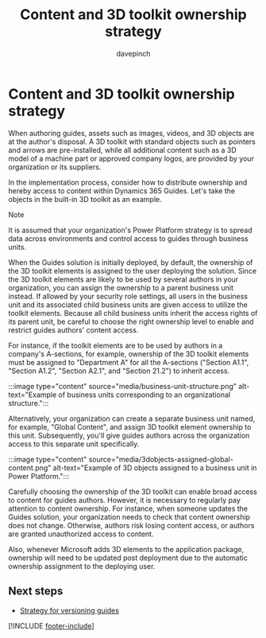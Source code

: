 ﻿---
title: Content and 3D toolkit ownership strategy
description: Learn about controlling access to guides content in the 3D toolkit in a regulated industry.
ms.date: 03/21/2023
ms.topic: conceptual
author: davepinch
ms.author: davepinch
ms-reviewer: m-hartmann
ms.custom: bap-template
---

# Content and 3D toolkit ownership strategy

When authoring guides, assets such as images, videos, and 3D objects are at the author's disposal. A 3D toolkit with standard objects such as pointers and arrows are pre-installed, while all additional content such as a 3D model of a machine part or approved company logos, are provided by your organization or its suppliers.

In the implementation process, consider how to distribute ownership and hereby access to content within Dynamics 365 Guides. Let's take the objects in the built-in 3D toolkit as an example.

> [!NOTE]
> It is assumed that your organization's Power Platform strategy is to spread data across environments and control access to guides through business units.

When the Guides solution is initially deployed, by default, the ownership of the 3D toolkit elements is assigned to the user deploying the solution. Since the 3D toolkit elements are likely to be used by several authors in your organization, you can assign the ownership to a parent business unit instead. If allowed by your security role settings, all users in the business unit and its associated child business units are given access to utilize the toolkit elements. Because all child business units inherit the access rights of its parent unit, be careful to choose the right ownership level to enable and restrict guides authors' content access.  
  
For instance, if the toolkit elements are to be used by authors in a company's A-sections, for example, ownership of the 3D toolkit elements must be assigned to "Department A" for all the A-sections ("Section A1.1", "Section A1.2", "Section A2.1", and "Section 21.2") to inherit access.

:::image type="content" source="media/business-unit-structure.png" alt-text="Example of business units corresponding to an organizational structure.":::

Alternatively, your organization can create a separate business unit named, for example, "Global Content", and assign 3D toolkit element ownership to this unit. Subsequently, you'll give guides authors across the organization access to this separate unit specifically.

:::image type="content" source="media/3dobjects-assigned-global-content.png" alt-text="Example of 3D objects assigned to a business unit in Power Platform.":::

Carefully choosing the ownership of the 3D toolkit can enable broad access to content for guides authors. However, it is necessary to regularly pay attention to content ownership. For instance, when someone updates the Guides solution, your organization needs to check that content ownership does not change. Otherwise, authors risk losing content access, or authors are granted unauthorized access to content.

Also, whenever Microsoft adds 3D elements to the application package, ownership will need to be updated post deployment due to the automatic ownership assignment to the deploying user.

## Next steps

- [Strategy for versioning guides](strategy-for-versioning-guides.md)

[!INCLUDE [footer-include](../../includes/footer-banner.md)]
